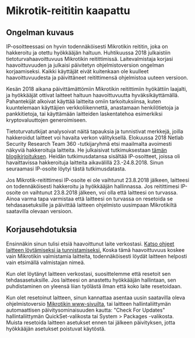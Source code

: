 # Mikrotik-reititin kaapattu

## Ongelman kuvaus

IP-osoitteessasi on hyvin todennäköisesti Mikrotikin reititin, joka on hakkeroitu ja otettu hyökkääjän haltuun. Huhtikuussa 2018 julkaistiin tietoturvahaavoittuvuus Mikrotikin reitittimissä. Laitevalmistaja korjasi haavoittuvuuden ja julkaisi päivitetyn ohjelmistoversion ongelman korjaamiseksi. Kaikki käyttäjät eivät kuitenkaan ole kuulleet haavoittuvuudesta ja päivittäneet reitittimensä ohjelmistoa uuteen versioon. 

Kesän 2018 aikana päivittämättömiin Mikrotikin reitittimiin hyökättiin laajalti, ja hyökkääjät ottivat laitteet haltuun haavoittuvuutta hyväksikäyttämällä. Pahantekijät alkoivat käyttää laitteita omiin tarkoituksiinsa, kuten kuuntelemaan käyttäjien verkkoliikennettä, anastamaan henkilötietoja ja pankkitietoja, tai käyttämään laitteiden laskentatehoa esimerkiksi kryptovaluuttojen generoimiseen. 

Tietoturvatutkijat analysoivat näitä tapauksia ja tunnistivat merkkejä, joilla hakkeroidut laitteet voi havaita verkon välityksellä. Elokuussa 2018 Netlab Security Research Team 360 -tutkijaryhmä etsi maailmalta avoimesti näkyviä hakkeroituja laitteita. He julkaisivat tutkimuksestaan [tämän blogikirjoituksen](http://blog.netlab.360.com/7500-mikrotik-routers-are-forwarding-owners-traffic-to-the-attackers-how-is-yours-en/). Heidän tutkimusdatansa sisältää IP-osoitteet, joissa oli havaittavissa hakkeroituja laitteita aikavälillä 23.-24.8.2018. Sinun seuraamasi IP-osoite löytyi tästä tutkimusdatasta.

Jos Mikrotik-reitittimesi IP-osoite ei ole vaihtunut 23.8.2018 jälkeen, laitteesi on todennäköisesti hakkeroitu ja hyökkääjän hallinnassa. Jos reitittimesi IP-osoite on vaihtunut 23.8.2018 jälkeen, voi olla että laitteesi on turvassa. Ainoa varma tapa varmistaa että laitteesi on turvassa on resetoida se tehdasasetuksille ja päivittää laitteen ohjelmisto uusimpaan Mikrotikiltä saatavilla olevaan versioon.

## Korjausehdotuksia

Ensinnäkin sinun tulisi etsiä haavoittunut laite verkostasi. [Katso ohjeet laitteen löytämiseksi ja tunnistamiseksi.](../locate.md) Koska tämä haavoittuvuus koskee vain Mikrotikin valmistamia laitteita, todennäköisesti löydät laitteen helposti vain etsimällä valmistajan nimeä. 

Kun olet löytänyt laitteen verkostasi, suosittelemme että resetoit sen tehdasasetuksille. Jos laitteesi on anastettu hyökkääjän hallintaan, sen puhdistaminen on yleensä liian työlästä ilman että koko laite resetoidaan. 

Kun olet resetoinut laitteen, sinun kannattaa asentaa uusin saatavilla oleva ohjelmistoversio [Mikrotikin www-sivuilta](https://mikrotik.com/download), tai laitteen hallintaliittymän automaattisen päivitysominaisuuden kautta: "Check For Updates" hallintaliittymän QuickSet-valikosta tai System > Packages -valikosta. Muista resetoida laitteen asetukset ennen tai jälkeen päivityksen, jotta hyökkääjän asetukset poistuvat käytöstä.
